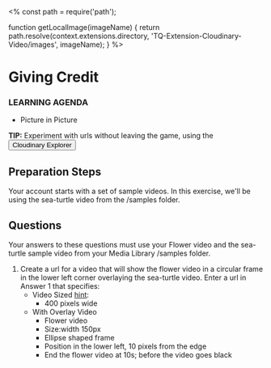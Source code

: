 <%
const path = require('path');

function getLocalImage(imageName) {
return path.resolve(context.extensions.directory,
'TQ-Extension-Cloudinary-Video/images', imageName);
}
%>
# Giving Credit
<div class="aside">
    <h3>LEARNING AGENDA</h3>
    <ul>
      <li>Picture in Picture</li>
    </ul>
</div>

<b>TIP:</b> Experiment with urls without leaving the game, using the <button onclick='window.CloudinaryBrowser.showUrlExplorer();'>Cloudinary Explorer</button>

## Preparation Steps
Your account starts with a set of sample videos.  In this exercise, we'll be using the sea-turtle video from the /samples folder. 

## <a name="questions">Questions</a>

Your answers to these questions must use your Flower video and the sea-turtle sample video from your Media Library /samples folder.

1. <a name="q1"></a>Create a url for a video that will show the flower video in a circular frame in the lower left corner overlaying the sea-turtle video. Enter a url in <a onclick="jQuery('input')[0].focus()">Answer 1</a> that specifies:
   - Video Sized [hint](https://cloudinary.com/documentation/video_manipulation_and_delivery#scale):
     - 400 pixels wide
   - With Overlay Video
     - Flower video
     - Size:width 150px
     - Ellipse shaped frame
     - Position in the lower left, 10 pixels from the edge
     - End the flower video at 10s; before the video goes black